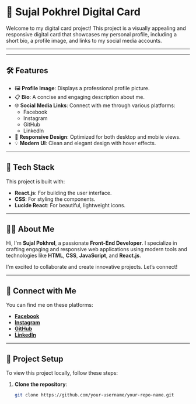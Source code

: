# 🌟 Sujal Pokhrel Digital Card

Welcome to my digital card project! This project is a visually appealing and responsive digital card that showcases my personal profile, including a short bio, a profile image, and links to my social media accounts.

---

---

## 🛠️ Features

- 🖼️ **Profile Image**: Displays a professional profile picture.
- 📋 **Bio**: A concise and engaging description about me.
- 🌐 **Social Media Links**: Connect with me through various platforms:
  - Facebook
  - Instagram
  - GitHub
  - LinkedIn
- 🎨 **Responsive Design**: Optimized for both desktop and mobile views.
- 💡 **Modern UI**: Clean and elegant design with hover effects.

---

## 🚀 Tech Stack

This project is built with:

- **React.js**: For building the user interface.
- **CSS**: For styling the components.
- **Lucide React**: For beautiful, lightweight icons.

---

## 🧑‍💻 About Me

Hi, I'm **Sujal Pokhrel**, a passionate **Front-End Developer**. I specialize in crafting engaging and responsive web applications using modern tools and technologies like **HTML**, **CSS**, **JavaScript**, and **React.js**.

I'm excited to collaborate and create innovative projects. Let’s connect!

---

## 🔗 Connect with Me

You can find me on these platforms:

- **[Facebook](https://www.facebook.com/sujal.pokhrel.75)**
- **[Instagram](https://www.instagram.com/sujal_pokhrel999/)**
- **[GitHub](https://github.com/sujalpokhrel999)**
- **[LinkedIn](https://www.linkedin.com/in/sujal-pokhrel-8431761b2/)**

---

## 📂 Project Setup

To view this project locally, follow these steps:

1. **Clone the repository**:
   ```bash
   git clone https://github.com/your-username/your-repo-name.git
